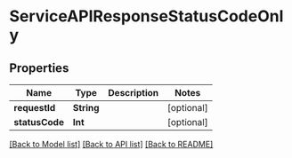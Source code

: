 # ServiceAPIResponseStatusCodeOnly

## Properties
Name | Type | Description | Notes
------------ | ------------- | ------------- | -------------
**requestId** | **String** |  | [optional] 
**statusCode** | **Int** |  | [optional] 

[[Back to Model list]](../README.md#documentation-for-models) [[Back to API list]](../README.md#documentation-for-api-endpoints) [[Back to README]](../README.md)


